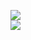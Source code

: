 [![](https://img.shields.io/badge/Made%20With-Github%20Spray-lightgrey.svg?style=for-the-badge&logo=github)](https://github.com/Annihil/github-spray#21823)  
[![](https://i.imgur.com/2DrTn0Z.gif)](https://github.com/Annihil/github-spray)